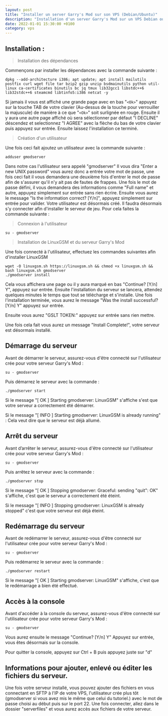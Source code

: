 ```yaml
---
layout: post
title: "Installer un server Garry's Mod sur son VPS (Debian/Ubuntu)"
description: "Installation d'un server Garry's Mod sur un VPS Debian ou Ubuntu avec LinuxGSM"
date: 2022-01-01 15:30:00 +0100
category: vps
---
```


## Installation :

> Installation des dépendances

Commençons par installer les dépendances avec la commande suivante :

```
dpkg --add-architecture i386; apt update; apt install mailutils postfix curl wget file tar bzip2 gzip unzip bsdmainutils python util-linux ca-certificates binutils bc jq tmux lib32gcc1 libstdc++6 lib32stdc++6 steamcmd libtinfo5:i386 netcat -y
```

Si jamais il vous est affiché une grande page avec en bas "`<Ok>`" appuyez sur la touche TAB de votre clavier (Au-dessus de la touche pour verrouiller la majuscule) de manière à ce que "`<Ok>`" soit surlignée en rouge. Ensuite il y aura une autre page affiché où sera sélectionner par défaut "I DECLINE" déscendez et selectionnez "I AGREE" avec la flèche du bas de votre clavier puis appuyez sur entrée. Ensuite laissez l'installation ce terminé.

> Création d'un utilisateur

Une fois ceci fait ajoutez un utilisateur avec la commande suivante :

```
adduser gmodserver
```

  Dans notre cas l'utilisateur sera appelé "gmodserver" 
  Il vous dira "Enter a new UNIX password" vous aurez donc a entrée votre mot de passe, une fois ceci fait il vous demandera une deuxième fois d'entrer le mot de passe afin de s'assurer qu'il n'y ait pas de fautes de frappes.
Une fois le mot de passe défini, il vous demandera des informations comme "Full name" et autre, appuyez simplement sur entrée sans rien écrire.
Ensuite vous aurez le message "Is the information correct? [Y/n]", appuyez simplement sur entrée pour valider. Votre utilisateur est désormais créé.
Il faudra désormais s'y connecter afin d'installer le serveur de jeu. Pour cela faites la commande suivante :

> Connexion à l'utilisateur

```
su - gmodserver
```

> Installation de LinuxGSM et du serveur Garry's Mod

Une fois connecté à l'utilisateur, effectuez les commandes suivantes afin d'installer LinuxGSM
```
wget -O linuxgsm.sh https://linuxgsm.sh && chmod +x linuxgsm.sh && bash linuxgsm.sh gmodserver
./gmodserver install
```
Cela vous affichera une page ou il y aura marqué en bas "Continue? [Y/n] Y", appuyez sur entrée.
Ensuite l'installation du serveur se lancera, attendez quelques minutes le temps que tout se télécharge et s'installe.
Une fois l'installation terminée, vous aurez le message "Was the install successful? [Y/n] Y" appuyez sur entrée.

Ensuite vous aurez "GSLT TOKEN:" appuyez sur entrée sans rien mettre.

Une fois cela fait vous aurez un message "Install Complete!", votre serveur est désormais installé.
## Démarrage du serveur
Avant de démarrer le serveur, assurez-vous d'être connecté sur l'utilisateur crée pour votre serveur Garry's Mod :
```
su - gmodserver
```
Puis démarrez le serveur avec la commande :
```
./gmodserver start
```
Si le message "[  OK  ] Starting gmodserver: LinuxGSM" s'affiche s'est que votre serveur a correctement été démarrer.

Si le message "[ INFO ] Starting gmodserver: LinuxGSM is already running" : Cela veut dire que le serveur est déjà allumé.

## Arrêt du serveur
Avant d’arrêter le serveur, assurez-vous d'être connecté sur l'utilisateur crée pour votre serveur Garry's Mod :
```
su - gmodserver
```
Puis arrêtez le serveur avec la commande :
```
./gmodserver stop
```
Si le message "[  OK  ] Stopping gmodserver: Graceful: sending "quit": OK" s'affiche, c'est que le serveur a correctement été éteint.

Si le message "[ INFO ] Stopping gmodserver: LinuxGSM is already stopped" c'est que votre serveur est déjà éteint.
## Redémarrage du serveur
Avant de redémarrer le serveur, assurez-vous d'être connecté sur l'utilisateur crée pour votre serveur Garry's Mod :

```
su - gmodserver
```

Puis redémarrez le serveur avec la commande :

```
./gmodserver restart
```

 Si le message "[  OK  ] Starting gmodserver: LinuxGSM" s'affiche, c'est que le redémarrage a bien été effectué.
## Accès à la console
Avant d'accéder à la console du serveur, assurez-vous d'être connecté sur l'utilisateur crée pour votre serveur Garry's Mod :

```
su - gmodserver
```

Vous aurez ensuite le message "Continue? [Y/n] Y"
Appuyez sur entrée, vous êtes désormais sur la console.

Pour quitter la console, appuyez sur Ctrl + B puis appuyez juste sur "d"
## Informations pour ajouter, enlevé ou éditer les fichiers du serveur.

Une fois votre serveur installé, vous pouvez ajouter des fichiers en vous connectant en SFTP à l'IP de votre VPS, l'utilisateur crée plus tôt (gmodserver si vous avez mis le même que celui du tutoriel.) avec le mot de passe choisi au début puis sur le port 22. Une fois connecter, allez dans le dossier "serverfiles" et vous aurez accès aux fichiers de votre serveur.
